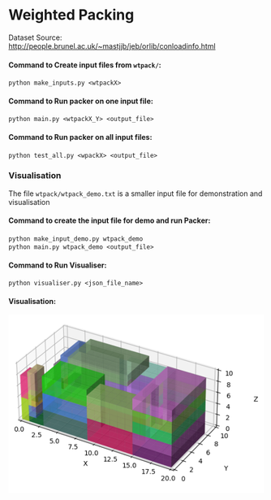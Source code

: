 # Weighted Packing

Dataset Source: http://people.brunel.ac.uk/~mastjjb/jeb/orlib/conloadinfo.html

#### Command to Create input files from `wtpack/`:
    python make_inputs.py <wtpackX>

#### Command to Run packer on one input file:
    python main.py <wtpackX_Y> <output_file>

#### Command to Run packer on all input files:
    python test_all.py <wpackX> <output_file>

### Visualisation
The file `wtpack/wtpack_demo.txt` is a smaller input file for demonstration and visualisation

#### Command to create the input file for demo and run Packer:
    python make_input_demo.py wtpack_demo
    python main.py wtpack_demo <output_file>
#### Command to Run Visualiser:
    python visualiser.py <json_file_name>
#### Visualisation:
<p align="center">
     <img width="600" src="https://github.com/nanthamanish/WeightedPacking/blob/main/demo_packed.png" alt="Visualisation">
</p>

